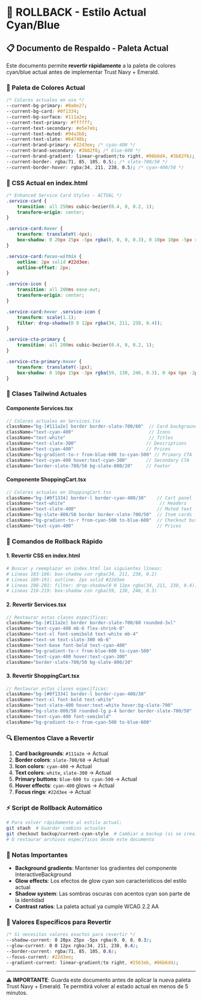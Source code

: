 # 🔄 ROLLBACK - Estilo Actual Cyan/Blue

## 📋 Documento de Respaldo - Paleta Actual

Este documento permite **revertir rápidamente** a la paleta de colores cyan/blue actual antes de implementar Trust Navy + Emerald.

### 🎨 Paleta de Colores Actual

```css
/* Colores actuales en uso */
--current-bg-primary: #0a0e27;
--current-bg-card: #0f1334;
--current-bg-surface: #111a2e;
--current-text-primary: #ffffff;
--current-text-secondary: #e5e7eb;
--current-text-muted: #94a3b8;
--current-text-slate: #64748b;
--current-brand-primary: #22d3ee; /* cyan-400 */
--current-brand-secondary: #3b82f6; /* blue-600 */
--current-brand-gradient: linear-gradient(to right, #06b6d4, #3b82f6); /* cyan-500 to blue-600 */
--current-border: rgba(71, 85, 105, 0.5); /* slate-700/50 */
--current-border-hover: rgba(34, 211, 238, 0.5); /* cyan-400/50 */
```

### 🔧 CSS Actual en index.html

```css
/* Enhanced Service Card Styles - ACTUAL */
.service-card {
    transition: all 250ms cubic-bezier(0.4, 0, 0.2, 1);
    transform-origin: center;
}

.service-card:hover {
    transform: translateY(-4px);
    box-shadow: 0 20px 25px -5px rgba(0, 0, 0, 0.3), 0 10px 10px -5px rgba(0, 0, 0, 0.1), 0 0 0 1px rgba(34, 211, 238, 0.2);
}

.service-card:focus-within {
    outline: 2px solid #22d3ee;
    outline-offset: 2px;
}

.service-icon {
    transition: all 200ms ease-out;
    transform-origin: center;
}

.service-card:hover .service-icon {
    transform: scale(1.1);
    filter: drop-shadow(0 0 12px rgba(34, 211, 238, 0.4));
}

.service-cta-primary {
    transition: all 200ms cubic-bezier(0.4, 0, 0.2, 1);
}

.service-cta-primary:hover {
    transform: translateY(-1px);
    box-shadow: 0 10px 15px -3px rgba(59, 130, 246, 0.3), 0 4px 6px -2px rgba(59, 130, 246, 0.1);
}
```

### 🎯 Clases Tailwind Actuales

#### Componente Services.tsx
```typescript
// Colores actuales en Services.tsx
className="bg-[#111a2e] border border-slate-700/60"  // Card background
className="text-cyan-400"                            // Icons
className="text-white"                               // Titles  
className="text-slate-300"                          // Descriptions
className="text-cyan-400"                           // Prices
className="bg-gradient-to-r from-blue-600 to-cyan-500" // Primary CTA
className="text-cyan-400 hover:text-cyan-300"       // Secondary CTA
className="border-slate-700/50 bg-slate-800/20"     // Footer
```

#### Componente ShoppingCart.tsx
```typescript
// Colores actuales en ShoppingCart.tsx
className="bg-[#0f1334] border-l border-cyan-400/30"    // Cart panel
className="text-white"                                   // Headers
className="text-slate-400"                              // Muted text
className="bg-slate-800/50 border border-slate-700/50"  // Item cards
className="bg-gradient-to-r from-cyan-500 to-blue-600"  // Checkout button
className="text-cyan-400"                               // Prices
```

### 📄 Comandos de Rollback Rápido

#### 1. Revertir CSS en index.html
```bash
# Buscar y reemplazar en index.html las siguientes líneas:
# Líneas 183-186: box-shadow con rgba(34, 211, 238, 0.2)
# Líneas 189-191: outline: 2px solid #22d3ee
# Líneas 198-201: filter: drop-shadow(0 0 12px rgba(34, 211, 238, 0.4))
# Líneas 216-219: box-shadow con rgba(59, 130, 246, 0.3)
```

#### 2. Revertir Services.tsx
```typescript
// Restaurar estas clases específicas:
className="bg-[#111a2e] border border-slate-700/60 rounded-3xl"
className="text-cyan-400 mb-6 flex-shrink-0"
className="text-xl font-semibold text-white mb-4"
className="text-sm text-slate-300 mb-6"
className="text-base font-bold text-cyan-400"
className="bg-gradient-to-r from-blue-600 to-cyan-500"
className="text-cyan-400 hover:text-cyan-300"
className="border-slate-700/50 bg-slate-800/20"
```

#### 3. Revertir ShoppingCart.tsx
```typescript
// Restaurar estas clases específicas:
className="bg-[#0f1334] border-l border-cyan-400/30"
className="text-xl font-bold text-white"
className="text-slate-400 hover:text-white hover:bg-slate-700"
className="bg-slate-800/50 rounded-lg p-4 border border-slate-700/50"
className="text-cyan-400 font-semibold"
className="bg-gradient-to-r from-cyan-500 to-blue-600"
```

### 🔍 Elementos Clave a Revertir

1. **Card backgrounds**: `#111a2e` → Actual
2. **Border colors**: `slate-700/60` → Actual  
3. **Icon colors**: `cyan-400` → Actual
4. **Text colors**: `white`, `slate-300` → Actual
5. **Primary buttons**: `blue-600 to cyan-500` → Actual
6. **Hover effects**: `cyan-400` glows → Actual
7. **Focus rings**: `#22d3ee` → Actual

### ⚡ Script de Rollback Automático

```bash
# Para volver rápidamente al estilo actual:
git stash  # Guardar cambios actuales
git checkout backup/current-cyan-style  # Cambiar a backup (si se crea)
# O restaurar archivos específicos desde este documento
```

### 📝 Notas Importantes

- **Background gradients**: Mantener los gradientes del componente InteractiveBackground
- **Glow effects**: Los efectos de glow cyan son característicos del estilo actual
- **Shadow system**: Las sombras oscuras con acentos cyan son parte de la identidad
- **Contrast ratios**: La paleta actual ya cumple WCAG 2.2 AA

### 🎨 Valores Específicos para Revertir

```css
/* Si necesitas valores exactos para revertir */
--shadow-current: 0 20px 25px -5px rgba(0, 0, 0, 0.3);
--glow-current: 0 0 12px rgba(34, 211, 238, 0.4);
--border-current: rgba(71, 85, 105, 0.6);
--focus-current: #22d3ee;
--gradient-current: linear-gradient(to right, #2563eb, #06b6d4);
```

---

**⚠️ IMPORTANTE**: Guarda este documento antes de aplicar la nueva paleta Trust Navy + Emerald. Te permitirá volver al estado actual en menos de 5 minutos.